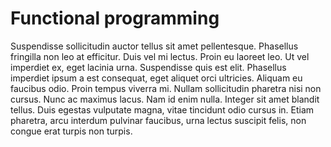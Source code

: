 # Functional programming

Suspendisse sollicitudin auctor tellus sit amet pellentesque. Phasellus fringilla non leo at efficitur.
Duis vel mi lectus. Proin eu laoreet leo. Ut vel imperdiet ex, eget lacinia urna. Suspendisse quis est
elit. Phasellus imperdiet ipsum a est consequat, eget aliquet orci ultricies. Aliquam eu faucibus odio.
Proin tempus viverra mi. Nullam sollicitudin pharetra nisi non cursus. Nunc ac maximus lacus. Nam id enim
nulla. Integer sit amet blandit tellus. Duis egestas vulputate magna, vitae tincidunt odio cursus in.
Etiam pharetra, arcu interdum pulvinar faucibus, urna lectus suscipit felis, non congue erat turpis non
turpis.
